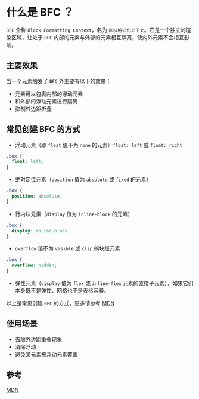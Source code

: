 # 什么是 BFC ？

`BFC` 全称 `Block Formatting Context`，名为 `区块格式化上下文`。它是一个独立的渲染区域，让处于 `BFC` 内部的元素与外部的元素相互隔离，使内外元素不会相互影响。

## 主要效果

当一个元素触发了 `BFC` 外主要有以下的效果：

- 元素可以包裹内部的浮动元素
- 和外部的浮动元素进行隔离
- 抑制外边距折叠

## 常见创建 BFC 的方式

- 浮动元素（即 `float` 值不为 `none` 的元素）`float: left` 或 `float: right`

```css
.box {
  float: left;
}
```

- 绝对定位元素（`position` 值为 `absolute` 或 `fixed` 的元素）

```css
.box {
  position: absolute;
}
```

- 行内块元素（`display` 值为 `inline-block` 的元素）

```css
.box {
  display: inline-block;
}
```

- `overflow` 值不为 `visible` 或 `clip` 的块级元素

```css
.box {
  overflow: hidden;
}
```

- 弹性元素（`display` 值为 `flex` 或 `inline-flex` 元素的直接子元素），如果它们本身既不是弹性、网格也不是表格容器。

以上是常见创建 `BFC` 的方式，更多请参考 [MDN](https://developer.mozilla.org/zh-CN/docs/Web/Guide/CSS/Block_formatting_context)

## 使用场景

- 去除外边距重叠现象
- 清除浮动
- 避免某元素被浮动元素覆盖

## 参考

[MDN](https://developer.mozilla.org/zh-CN/docs/Web/Guide/CSS/Block_formatting_context)
